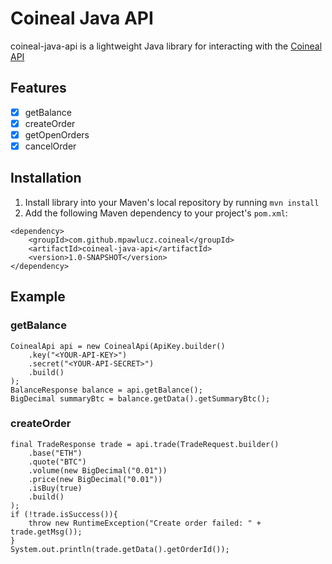# Coineal Java API
coineal-java-api is a lightweight Java library for interacting with the [Coineal API](https://www.coineal.com/static-page/api/en_US/api.html)

## Features
- [x] getBalance
- [x] createOrder
- [x] getOpenOrders
- [x] cancelOrder

## Installation
1. Install library into your Maven's local repository by running `mvn install`
2. Add the following Maven dependency to your project's `pom.xml`:
```
<dependency>
    <groupId>com.github.mpawlucz.coineal</groupId>
    <artifactId>coineal-java-api</artifactId>
    <version>1.0-SNAPSHOT</version>
</dependency>
```

## Example

### getBalance
```
CoinealApi api = new CoinealApi(ApiKey.builder()
    .key("<YOUR-API-KEY>")
    .secret("<YOUR-API-SECRET>")
    .build()
);
BalanceResponse balance = api.getBalance();
BigDecimal summaryBtc = balance.getData().getSummaryBtc();
```

### createOrder
```
final TradeResponse trade = api.trade(TradeRequest.builder()
    .base("ETH")
    .quote("BTC")
    .volume(new BigDecimal("0.01"))
    .price(new BigDecimal("0.01"))
    .isBuy(true)
    .build()
);
if (!trade.isSuccess()){
    throw new RuntimeException("Create order failed: " + trade.getMsg());
}
System.out.println(trade.getData().getOrderId());
```
